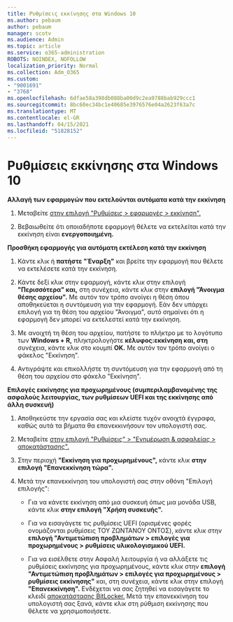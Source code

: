 ```yaml
---
title: Ρυθμίσεις εκκίνησης στα Windows 10
ms.author: pebaum
author: pebaum
manager: scotv
ms.audience: Admin
ms.topic: article
ms.service: o365-administration
ROBOTS: NOINDEX, NOFOLLOW
localization_priority: Normal
ms.collection: Adm_O365
ms.custom:
- "9001691"
- "3768"
ms.openlocfilehash: 6dfae58a398db088ba00d9c2ea9788bab929ccc1
ms.sourcegitcommit: 8bc60ec34bc1e40685e3976576e04a2623f63a7c
ms.translationtype: MT
ms.contentlocale: el-GR
ms.lasthandoff: 04/15/2021
ms.locfileid: "51828152"
---
```

# <a name="startup-settings-in-windows-10"></a>Ρυθμίσεις εκκίνησης στα Windows 10

**Αλλαγή των εφαρμογών που εκτελούνται αυτόματα κατά την εκκίνηση**

1. Μεταβείτε [στην επιλογή "Ρυθμίσεις > εφαρμογές > εκκίνηση".](ms-settings:startupapps?activationSource=GetHelp)

2. Βεβαιωθείτε ότι οποιαδήποτε εφαρμογή θέλετε να εκτελείται κατά την εκκίνηση είναι **ενεργοποιημένη.**

**Προσθήκη εφαρμογής για αυτόματη εκτέλεση κατά την εκκίνηση**

1. Κάντε κλικ ή **πατήστε "Έναρξη"** και βρείτε την εφαρμογή που θέλετε να εκτελέσετε κατά την εκκίνηση.

2. Κάντε δεξί κλικ στην εφαρμογή, κάντε κλικ στην επιλογή **"Περισσότερα" και,** στη συνέχεια, κάντε κλικ στην **επιλογή "Άνοιγμα θέσης αρχείου".** Με αυτόν τον τρόπο ανοίγει η θέση όπου αποθηκεύεται η συντόμευση για την εφαρμογή. Εάν δεν υπάρχει επιλογή για τη θέση του αρχείου "Άνοιγμα", αυτό σημαίνει ότι η εφαρμογή δεν μπορεί να εκτελεστεί κατά την εκκίνηση.

3. Με ανοιχτή τη θέση του αρχείου, πατήστε το πλήκτρο με το λογότυπο των **Windows + R,** πληκτρολογήστε **κέλυφος:εκκίνηση και, στη** συνέχεια, κάντε κλικ στο κουμπί **OK.** Με αυτόν τον τρόπο ανοίγει ο φάκελος "Εκκίνηση".

4. Αντιγράψτε και επικολλήστε τη συντόμευση για την εφαρμογή από τη θέση του αρχείου στο φάκελο "Εκκίνηση".

**Επιλογές εκκίνησης για προχωρημένους (συμπεριλαμβανομένης της ασφαλούς λειτουργίας, των ρυθμίσεων UEFI και της εκκίνησης από άλλη συσκευή)**

1. Αποθηκεύστε την εργασία σας και κλείστε τυχόν ανοιχτά έγγραφα, καθώς αυτά τα βήματα θα επανεκκινήσουν τον υπολογιστή σας.

2. Μεταβείτε [στην επιλογή "Ρυθμίσεις" > "Ενημέρωση & ασφαλείας > αποκατάστασης".](ms-settings:recovery?activationSource=GetHelp)

3. Στην περιοχή **"Εκκίνηση για προχωρημένους",** κάντε κλικ **στην επιλογή "Επανεκκίνηση τώρα".** 

4. Μετά την επανεκκίνηση του υπολογιστή σας στην οθόνη "Επιλογή επιλογής":

    - Για να κάνετε εκκίνηση από μια συσκευή όπως μια μονάδα USB, κάντε κλικ **στην επιλογή "Χρήση συσκευής".**

    - Για να εισαγάγετε τις ρυθμίσεις UEFI (ορισμένες φορές ονομάζονται ρυθμίσεις ΤΟΥ ΖΩΝΤΑΝΟΥ ΟΝΤΟΣ), κάντε κλικ στην **επιλογή "Αντιμετώπιση προβλημάτων > επιλογές για προχωρημένους > ρυθμίσεις υλικολογισμικού UEFI.** 

    - Για να εισέλθετε στην Ασφαλή λειτουργία ή να αλλάξετε τις ρυθμίσεις εκκίνησης για προχωρημένους, κάντε κλικ στην **επιλογή "Αντιμετώπιση προβλημάτων > επιλογές για προχωρημένους > ρυθμίσεις εκκίνησης"** και, στη συνέχεια, κάντε κλικ στην επιλογή **"Επανεκκίνηση".** Ενδέχεται να σας ζητηθεί να εισαγάγετε το κλειδί [αποκατάστασης BitLocker.](https://support.microsoft.com/help/4026181/windows-10-find-my-bitlocker-recovery-key) Μετά την επανεκκίνηση του υπολογιστή σας ξανά, κάντε κλικ στη ρύθμιση εκκίνησης που θέλετε να χρησιμοποιήσετε.